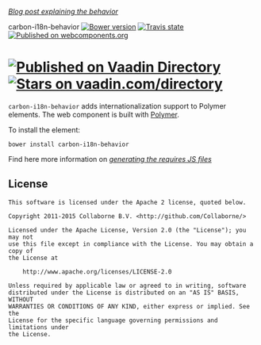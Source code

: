 _[Blog post explaining the behavior](https://medium.com/collaborne-engineering/localize-polymer-applications-216e8bc90e1a)_


carbon-i18n-behavior [![Bower version](https://badge.fury.io/bo/carbon-i18n-behavior.svg)](http://badge.fury.io/bo/carbon-i18n-behavior) [![Travis state](https://travis-ci.org/Collaborne/carbon-i18n-behavior.svg?branch=master)](https://travis-ci.org/Collaborne/carbon-i18n-behavior) [![Published on webcomponents.org](https://img.shields.io/badge/webcomponents.org-published-blue.svg)](https://www.webcomponents.org/element/Collaborne/carbon-i18n-behavior)

[![Published on Vaadin  Directory](https://img.shields.io/badge/Vaadin%20Directory-published-00b4f0.svg)](https://vaadin.com/directory/component/Collabornecarbon-i18n-behavior)
[![Stars on vaadin.com/directory](https://img.shields.io/vaadin-directory/star/Collabornecarbon-i18n-behavior.svg)](https://vaadin.com/directory/component/Collabornecarbon-i18n-behavior)
=========

`carbon-i18n-behavior` adds internationalization support to Polymer elements. The web component is built with [Polymer](https://www.polymer-project.org).

To install the element:

`bower install carbon-i18n-behavior`


Find here more information on _[generating the requires JS files](https://medium.com/collaborne-engineering/localize-polymer-applications-with-a-translation-agency-b3291b574c85)_

## License

    This software is licensed under the Apache 2 license, quoted below.

    Copyright 2011-2015 Collaborne B.V. <http://github.com/Collaborne/>

    Licensed under the Apache License, Version 2.0 (the "License"); you may not
    use this file except in compliance with the License. You may obtain a copy of
    the License at

        http://www.apache.org/licenses/LICENSE-2.0

    Unless required by applicable law or agreed to in writing, software
    distributed under the License is distributed on an "AS IS" BASIS, WITHOUT
    WARRANTIES OR CONDITIONS OF ANY KIND, either express or implied. See the
    License for the specific language governing permissions and limitations under
    the License.
